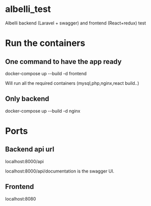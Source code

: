 # albelli_test
Albelli backend  (Laravel + swagger) and frontend (React+redux) test

# Run the containers

## One command to have the app ready
docker-compose up --build -d frontend

Will run all the required containers (mysql,php,nginx,react build..)

## Only backend

docker-compose up --build -d nginx

# Ports

## Backend api url
localhost:8000/api

localhost:8000/api/documentation  is the swagger UI.

## Frontend
localhost:8080

